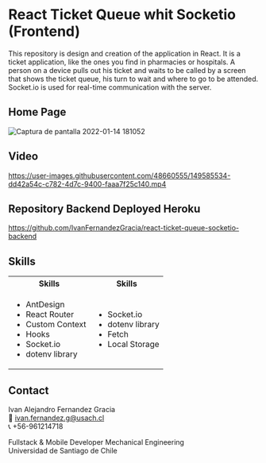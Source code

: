 # React Ticket Queue whit Socketio (Frontend)
This repository is design and creation of the application in React. It is a ticket application, like the ones you find in pharmacies or hospitals. A person on a device pulls out his ticket and waits to be called by a screen that shows the ticket queue, his turn to wait and where to go to be attended. Socket.io is used for real-time communication with the server.

## Home Page
![Captura de pantalla 2022-01-14 181052](https://user-images.githubusercontent.com/48660555/149585809-cce0f506-f514-41d2-a0f9-40201016e0f7.png)

## Video
https://user-images.githubusercontent.com/48660555/149585534-dd42a54c-c782-4d7c-9400-faaa7f25c140.mp4

## Repository Backend Deployed Heroku
https://github.com/IvanFernandezGracia/react-ticket-queue-socketio-backend


<!-- Tech -->
## Skills
<table>
  <tbody>
    <tr>
      <th align="center">Skills</th>
      <th align="center">Skills</th>      
    </tr>
        <td>
        <ul>
          <li>AntDesign</li>                     
          <li>React Router</li>                     
          <li>Custom Context</li>
          <li>Hooks</li>                     
          <li>Socket.io</li>                     
          <li>dotenv library</li>   
        </ul>
      </td>    
        <td>
        <ul>
          <li>Socket.io</li>                     
          <li>dotenv library</li>              
          <li>Fetch</li>                     
          <li>Local Storage</li>                      
        </ul>
      </td>
  </tbody>
</table>

<!-- CONTACT -->
## Contact
Ivan Alejandro Fernandez Gracia  
:email: ivan.fernandez.g@usach.cl  
:telephone_receiver: +56-961214718

Fullstack & Mobile Developer
Mechanical Engineering  
Universidad de Santiago de Chile


